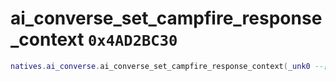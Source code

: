 # ai_converse_set_campfire_response_context `0x4AD2BC30`

```lua
natives.ai_converse.ai_converse_set_campfire_response_context(_unk0 --[[ number ]])
```